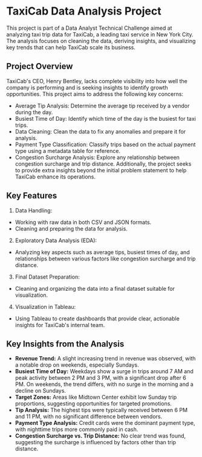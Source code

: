 # TaxiCab Data Analysis Project
This project is part of a Data Analyst Technical Challenge aimed at analyzing taxi trip data for TaxiCab, a leading taxi service in New York City. The analysis focuses on cleaning the data, deriving insights, and visualizing key trends that can help TaxiCab scale its business.

## Project Overview
TaxiCab's CEO, Henry Bentley, lacks complete visibility into how well the company is performing and is seeking insights to identify growth opportunities. This project aims to address the following key concerns:

* Average Tip Analysis: Determine the average tip received by a vendor during the day.
* Busiest Time of Day: Identify which time of the day is the busiest for taxi trips.
* Data Cleaning: Clean the data to fix any anomalies and prepare it for analysis.
* Payment Type Classification: Classify trips based on the actual payment type using a metadata table for reference.
* Congestion Surcharge Analysis: Explore any relationship between congestion surcharge and trip distance.
Additionally, the project seeks to provide extra insights beyond the initial problem statement to help TaxiCab enhance its operations.

## Key Features
1. Data Handling:
* Working with raw data in both CSV and JSON formats.
* Cleaning and preparing the data for analysis.
2. Exploratory Data Analysis (EDA):
* Analyzing key aspects such as average tips, busiest times of day, and relationships between various factors like congestion surcharge and trip distance.
3. Final Dataset Preparation:
* Cleaning and organizing the data into a final dataset suitable for visualization.
4. Visualization in Tableau:
* Using Tableau to create dashboards that provide clear, actionable insights for TaxiCab's internal team.

## Key Insights from the Analysis
* __Revenue Trend:__
A slight increasing trend in revenue was observed, with a notable drop on weekends, especially Sundays.
* __Busiest Time of Day:__
Weekdays show a surge in trips around 7 AM and peak activity between 2 PM and 3 PM, with a significant drop after 6 PM. On weekends, the trend differs, with no surge in the morning and a decline on Sundays.
* __Target Zones:__
Areas like Midtown Center exhibit low Sunday trip proportions, suggesting opportunities for targeted promotions.
* __Tip Analysis:__ 
The highest tips were typically received between 6 PM and 11 PM, with no significant difference between vendors.
* __Payment Type Analysis:__ 
Credit cards were the dominant payment type, with nighttime trips more commonly paid in cash.
* __Congestion Surcharge vs. Trip Distance:__ 
No clear trend was found, suggesting the surcharge is influenced by factors other than trip distance.
